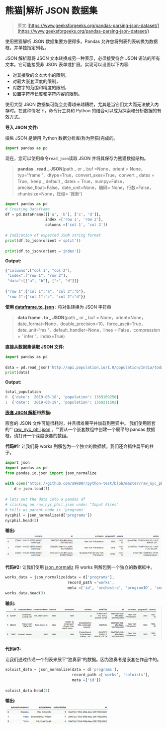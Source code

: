 # 熊猫|解析 JSON 数据集

> 原文:[https://www.geeksforgeeks.org/pandas-parsing-json-dataset/](https://www.geeksforgeeks.org/pandas-parsing-json-dataset/)

使用熊猫解析 JSON 数据集要方便得多。Pandas 允许您将列表列表转换为数据框，并单独指定列名。

JSON 解析器将 JSON 文本转换成另一种表示，必须接受符合 JSON 语法的所有文本。它可能接受非 JSON 表单或扩展。实现可以设置以下内容:

*   对其接受的文本大小的限制，
*   对最大嵌套深度的限制，
*   对数字的范围和精度的限制，
*   设置字符串长度和字符内容的限制。

使用大型 JSON 数据集可能会变得越来越糟糕，尤其是当它们太大而无法放入内存时。在这种情况下，命令行工具和 Python 的结合可以成为探索和分析数据的有效方式。

**导入 JSON 文件:**

操纵 JSON 是使用 Python 数据分析库(称为熊猫)完成的。

```py
import pandas as pd
```

现在，您可以使用命令`read_json`读取 JSON 并将其保存为熊猫数据结构。

> **pandas . read _ JSON**(path _ or _ buf =None，orient = None，typ='frame '，dtype=True，convert_axes=True，convert _ dates = True，keep _ default _ dates = True，numpy=False，precise_float=False，date_unit=None，编码= None，行数=False，chunksize=None，压缩= '推断')

```py
import pandas as pd
# Creating Dataframe 
df = pd.DataFrame([['a', 'b'], ['c', 'd']],
                  index =['row 1', 'row 2'],
                  columns =['col 1', 'col 2'])

# Indication of expected JSON string format
print(df.to_json(orient ='split'))

print(df.to_json(orient ='index'))
```

**Output:**

```py
{"columns":["col 1", "col 2"],
 "index":["row 1", "row 2"],
 "data":[["a", "b"], ["c", "d"]]}

{"row 1":{"col 1":"a", "col 2":"b"},
 "row 2":{"col 1":"c", "col 2":"d"}}

```

**使用 [dataframe.to_json](https://pandas.pydata.org/pandas-docs/stable/reference/api/pandas.DataFrame.to_json.html) :** 将对象转换为 JSON 字符串

> **data frame . to _ JSON**(path _ or _ buf = None，orient=None，date_format=None，double_precision=10，force_ascii=True，date_unit='ms '，default_handler=None，lines = False，compression = ' infer '，index=True)

**直接从数据集读取 JSON 文件:**

```py
import pandas as pd

data = pd.read_json('http://api.population.io/1.0/population/India/today-and-tomorrow/?format = json')
print(data)
```

**Output:**

```py
total_population
0  {'date': '2019-03-18', 'population': 1369169250}
1  {'date': '2019-03-19', 'population': 1369211502}

```

**[嵌套 JSON 解析](https://pandas.pydata.org/pandas-docs/version/0.21/generated/pandas.io.json.json_normalize.html)带熊猫:**

嵌套的 JSON 文件可能很耗时，并且很难展平并加载到熊猫中。
我们使用嵌套的“' [raw_nyc_phil.json](https://raw.githubusercontent.com/a9k00r/python-test/master/raw_nyc_phil.json) 。"'要从一个嵌套数组中创建一个展平的 pandas 数据框，请打开一个深度嵌套的数组。

**代码#1:**
让我们将 works 列解包为一个独立的数据帧。我们还会抓住扁平的柱子。

```py
import json 
import pandas as pd 
from pandas.io.json import json_normalize 

with open('https://github.com/a9k00r/python-test/blob/master/raw_nyc_phil.json') as f:
    d = json.load(f)

# lets put the data into a pandas df
# clicking on raw_nyc_phil.json under "Input Files"
# tells us parent node is 'programs'
nycphil = json_normalize(d['programs'])
nycphil.head(3)
```

**输出:**
![](img/d5ca1ece9edc1a8173156733ab12b718.png)

**代码#2:**
让我们使用 [json_normaliz](http://pandas.pydata.org/pandas-docs/stable/reference/api/pandas.DataFrame.html) 将 works 列解包到一个独立的数据框中。

```py
works_data = json_normalize(data = d['programs'],
                            record_path ='works', 
                            meta =['id', 'orchestra', 'programID', 'season'])
works_data.head(3)
```

**输出:**
![](img/491a003f1bfdb3fbe8fdcc6f261cfe05.png)

**代码#3:**

让我们通过传递一个列表来展平“独奏家”的数据。因为独奏者是嵌套在作品中的。

```py
soloist_data = json_normalize(data = d['programs'],
                              record_path =['works', 'soloists'],
                              meta =['id'])

soloist_data.head(3)
```

**输出:**
![](img/0dfd6967595200f229f3258fdd2feb84.png)